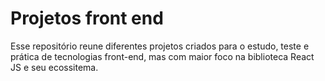 # Projetos front end

Esse repositório reune diferentes projetos criados para o estudo, teste e prática de tecnologias front-end, mas com maior foco na biblioteca React JS e seu ecossitema.
